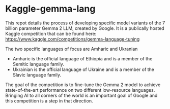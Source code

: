 # Kaggle-gemma-lang

This repot details the process of developing specific model variants of the 7 billion parameter Gemma 2 LLM, created by Google.
It is a publically hosted Kaggle competition that can be found here:
https://www.kaggle.com/competitions/gemma-language-tuning

The two specific languages of focus are Amharic and Ukranian
- Amharic is the official language of Ethiopia and is a member of the Semitic language family.
- Ukrainian is the official language of Ukraine and is a member of the Slavic language family.

The goal of the competition is to fine-tune the Gemma 2 model to achieve state-of-the-art performance on two different low-resource languages.
Bringing AI to all corners of the world is an important goal of Google and this competition is a step in that direction.